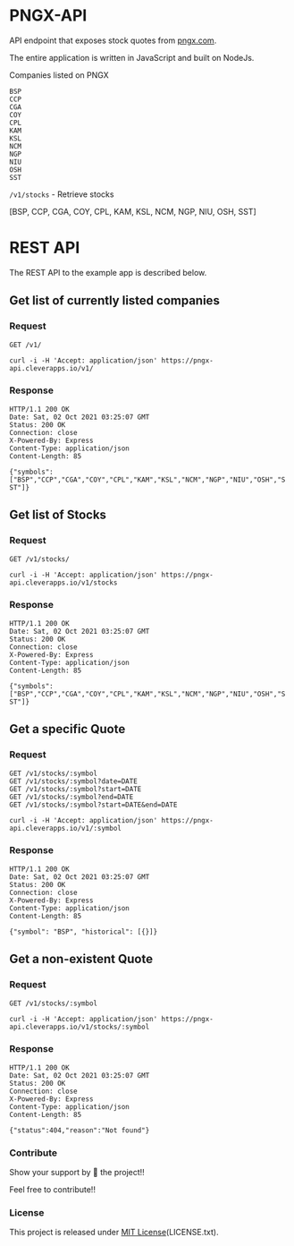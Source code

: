 # PNGX-API
API endpoint that exposes stock quotes from [pngx.com](http://www.pngx.com.pg/data/).

The entire application is written in JavaScript and built on NodeJs.

Companies listed on PNGX

    BSP
    CCP
    CGA
    COY
    CPL
    KAM
    KSL
    NCM
    NGP
    NIU
    OSH
    SST

`/v1/stocks` -
Retrieve stocks

[BSP, CCP, CGA, COY, CPL, KAM, KSL, NCM, NGP, NIU, OSH, SST]

# REST API

The REST API to the example app is described below.

## Get list of currently listed companies

### Request
`GET /v1/`

    curl -i -H 'Accept: application/json' https://pngx-api.cleverapps.io/v1/

### Response

    HTTP/1.1 200 OK
    Date: Sat, 02 Oct 2021 03:25:07 GMT
    Status: 200 OK
    Connection: close
    X-Powered-By: Express
    Content-Type: application/json
    Content-Length: 85

    {"symbols":["BSP","CCP","CGA","COY","CPL","KAM","KSL","NCM","NGP","NIU","OSH","S
    ST"]}

## Get list of Stocks

### Request

`GET /v1/stocks/`

    curl -i -H 'Accept: application/json' https://pngx-api.cleverapps.io/v1/stocks

### Response

    HTTP/1.1 200 OK
    Date: Sat, 02 Oct 2021 03:25:07 GMT
    Status: 200 OK
    Connection: close
    X-Powered-By: Express
    Content-Type: application/json
    Content-Length: 85

    {"symbols":["BSP","CCP","CGA","COY","CPL","KAM","KSL","NCM","NGP","NIU","OSH","S
    ST"]}

## Get a specific Quote

### Request

`GET /v1/stocks/:symbol`
</br>
`GET /v1/stocks/:symbol?date=DATE`
</br>
`GET /v1/stocks/:symbol?start=DATE`
</br>
`GET /v1/stocks/:symbol?end=DATE`
</br>
`GET /v1/stocks/:symbol?start=DATE&end=DATE`
</br>


    curl -i -H 'Accept: application/json' https://pngx-api.cleverapps.io/v1/:symbol

### Response

    HTTP/1.1 200 OK
    Date: Sat, 02 Oct 2021 03:25:07 GMT
    Status: 200 OK
    Connection: close
    X-Powered-By: Express
    Content-Type: application/json
    Content-Length: 85

    {"symbol": "BSP", "historical": [{}]}

## Get a non-existent Quote

### Request

`GET /v1/stocks/:symbol`

    curl -i -H 'Accept: application/json' https://pngx-api.cleverapps.io/v1/stocks/:symbol

### Response

    HTTP/1.1 200 OK
    Date: Sat, 02 Oct 2021 03:25:07 GMT
    Status: 200 OK
    Connection: close
    X-Powered-By: Express
    Content-Type: application/json
    Content-Length: 85

    {"status":404,"reason":"Not found"}

### Contribute
Show your support by 🌟 the project!!

Feel free to contribute!!

### License
This project is released under [MIT License](https://opensource.org/licenses/MIT)(LICENSE.txt).

